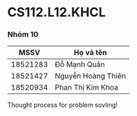 # CS112.L12.KHCL
### Nhóm 10
MSSV | Họ và tên
-------- | -------------------
18521283 | Đỗ Mạnh Quân
18521427 | Nguyễn Hoàng Thiên
18520934 | Phan Thị Kim Khoa

Thought process for problem sovling!
